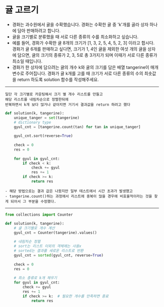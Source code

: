 # 귤 고르기
- 경화는 과수원에서 귤을 수확했습니다. 경화는 수확한 귤 중 'k'개를 골라 상자 하나에 담아 판매하려고 합니다. 
- 귤을 크기별로 분류했을 때 서로 다른 종류의 수를 최소화하고 싶습니다.
- 예를 들어, 경화가 수확한 귤 8개의 크기가 [1, 3, 2, 5, 4, 5, 2, 3] 이라고 합시다. 경화가 귤 6개를 판매하고 싶다면, 크기가 1, 4인 귤을 제외한 여섯 개의 귤을 상자에 담으면, 귤의 크기의 종류가 2, 3, 5로 총 3가지가 되며 이때가 서로 다른 종류가 최소일 때입니다.
- 경화가 한 상자에 담으려는 귤의 개수 k와 귤의 크기를 담은 배열 tangerine이 매개변수로 주어집니다. 경화가 귤 k개를 고를 때 크기가 서로 다른 종류의 수의 최솟값을 return 하도록 solution 함수를 작성해주세요.

---

```
일단 각 크기별로 카운팅해서 크기 별 개수 리스트를 만들고
해당 리스트를 내림차순으로 정렬한뒤에 
반복하면서 k개 보다 많거나 같아지면 거기서 결과값을 return 하려고 했다
```

```py
def solution(k, tangerine):
    unique_tanger = set(tangerine)
    # dictionary type
    gyul_cnt = [tangerine.count(tan) for tan in unique_tanger]
    
    gyul_cnt.sort(reverse=True)
    
    check = 0
    res = 0
    
    for gyul in gyul_cnt:
        if check < k:
            check += gyul
            res += 1
        if check >= k:
            return res  
```

```
- 해당 방법으로는 결과 값은 나왔지만 일부 테스트에서 시간 초과가 발생했고
- tangerine.count()하는 과정에서 리스트에 중복이 많을 경우에 비효율적이라는 것을 찾게 되어서 그 부분을 수정했다.
```

---

``` py
from collections import Counter

def solution(k, tangerine):
    # 귤 크기별로 개수 계산
    gyul_cnt = Counter(tangerine).values()
    
    # 내림차순 정렬
    # sort는 리스트 이외의 객체에는 사용x
    # sorted는 결과를 새로운 리스트로 반환
    gyul_cnt = sorted(gyul_cnt, reverse=True)
    
    check = 0
    res = 0
    
    # 최소 종류로 k개 채우기
    for gyul in gyul_cnt:
        check += gyul
        res += 1
        if check >= k:  # 필요한 개수를 만족하면 종료
            return res
```
